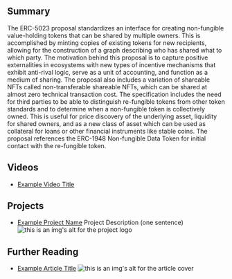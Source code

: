 ## Summary

The ERC-5023 proposal standardizes an interface for creating non-fungible value-holding tokens that can be shared by multiple owners. This is accomplished by minting copies of existing tokens for new recipients, allowing for the construction of a graph describing who has shared what to which party. The motivation behind this proposal is to capture positive externalities in ecosystems with new types of incentive mechanisms that exhibit anti-rival logic, serve as a unit of accounting, and function as a medium of sharing. The proposal also includes a variation of shareable NFTs called non-transferable shareable NFTs, which can be shared at almost zero technical transaction cost. The specification includes the need for third parties to be able to distinguish re-fungible tokens from other token standards and to determine when a non-fungible token is collectively owned. This is useful for price discovery of the underlying asset, liquidity for shared owners, and as a new class of asset which can be used as collateral for loans or other financial instruments like stable coins. The proposal references the ERC-1948 Non-fungible Data Token for initial contact with the re-fungible token.

## Videos

- [Example Video Title](https://www.youtube.com/watch?v=TDGq4aeevgY)

## Projects

- [Example Project Name](https://xxxx.xxx/xxxxx) Project Description (one sentence) ![this is an img's alt for the project logo](https://xxxx.xxx/project-logo.xxx)

## Further Reading

- [Example Article Title](https://xxxx.xxx/xxxxx) ![this is an img's alt for the article cover](https://xxxx.xxx/article-cover.xxx)
